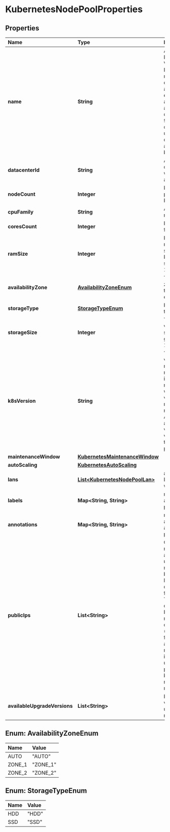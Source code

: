 # KubernetesNodePoolProperties

## Properties

| Name | Type | Description | Notes |
| :--- | :--- | :--- | :--- |
| **name** | **String** | A Kubernetes Node Pool Name. Valid Kubernetes Node Pool name must be 63 characters or less and must be empty or begin and end with an alphanumeric character \(\[a-z0-9A-Z\]\) with dashes \(-\), underscores \(\_\), dots \(.\), and alphanumerics between. |  |
| **datacenterId** | **String** | A valid uuid of the datacenter on which user has access |  |
| **nodeCount** | **Integer** | Number of nodes part of the Node Pool |  |
| **cpuFamily** | **String** | A valid cpu family name |  |
| **coresCount** | **Integer** | Number of cores for node |  |
| **ramSize** | **Integer** | RAM size for node, minimum size is 2048MB. Ram size must be set to multiple of 1024MB. |  |
| **availabilityZone** | [**AvailabilityZoneEnum**](kubernetesnodepoolproperties.md#AvailabilityZoneEnum) | The availability zone in which the target VM should exist |  |
| **storageType** | [**StorageTypeEnum**](kubernetesnodepoolproperties.md#StorageTypeEnum) | Hardware type of the volume |  |
| **storageSize** | **Integer** | The size of the volume in GB. The size should be greater than 10GB. |  |
| **k8sVersion** | **String** | The kubernetes version in which a nodepool is running. This imposes restrictions on what kubernetes versions can be run in a cluster's nodepools. Additionally, not all kubernetes versions are viable upgrade targets for all prior versions. | \[optional\] |
| **maintenanceWindow** | [**KubernetesMaintenanceWindow**](kubernetesmaintenancewindow.md) |  | \[optional\] |
| **autoScaling** | [**KubernetesAutoScaling**](kubernetesautoscaling.md) |  | \[optional\] |
| **lans** | [**List&lt;KubernetesNodePoolLan&gt;**](kubernetesnodepoollan.md) | array of additional LANs attached to worker nodes | \[optional\] |
| **labels** | **Map&lt;String, String&gt;** | map of labels attached to node pool | \[optional\] |
| **annotations** | **Map&lt;String, String&gt;** | map of annotations attached to node pool | \[optional\] |
| **publicIps** | **List&lt;String&gt;** | Optional array of reserved public IP addresses to be used by the nodes. IPs must be from same location as the data center used for the node pool. The array must contain one extra IP than maximum number of nodes could be. \(nodeCount+1 if fixed node amount or maxNodeCount+1 if auto scaling is used\) The extra provided IP Will be used during rebuilding of nodes. | \[optional\] |
| **availableUpgradeVersions** | **List&lt;String&gt;** | List of available versions for upgrading the node pool | \[optional\] |

## Enum: AvailabilityZoneEnum

| Name | Value |
| :--- | :--- |
| AUTO | "AUTO" |
| ZONE\_1 | "ZONE\_1" |
| ZONE\_2 | "ZONE\_2" |

## Enum: StorageTypeEnum

| Name | Value |
| :--- | :--- |
| HDD | "HDD" |
| SSD | "SSD" |

